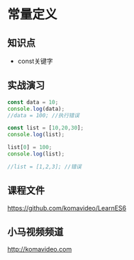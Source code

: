 常量定义
=======

## 知识点

* const关键字

## 实战演习

~~~js
const data = 10;
console.log(data);
//data = 100; //执行错误

const list = [10,20,30];
console.log(list);

list[0] = 100;
console.log(list);

//list = [1,2,3]; //错误
~~~

## 课程文件

https://github.com/komavideo/LearnES6

## 小马视频频道

http://komavideo.com
